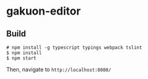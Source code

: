# gakuon-editor

## Build

```
# npm install -g typescript typings webpack tslint
$ npm install
$ npm start
```

Then, navigate to `http://localhost:8080/`
